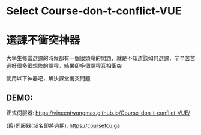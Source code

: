 # Select Course-don-t-conflict-VUE

#  選課不衝突神器

大學生每當選課的時候都有一個很頭痛的問題，就是不知道該如何選課，辛辛苦苦選好很多很想修的課程，結果卻多個課程互相衝突

使用以下神器吧，解決課堂衝突問題


## DEMO:  

正式伺服器: https://vincentwongmax.github.io/Course-don-t-conflict-VUE/


(舊)伺服器(域名即將過期): https://coursefcu.ga


